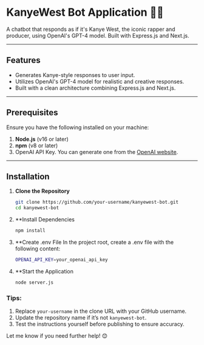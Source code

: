 # KanyeWest Bot Application 🎤🤖

A chatbot that responds as if it's Kanye West, the iconic rapper and producer, using OpenAI's GPT-4 model. Built with Express.js and Next.js.

---

## Features
- Generates Kanye-style responses to user input.
- Utilizes OpenAI's GPT-4 model for realistic and creative responses.
- Built with a clean architecture combining Express.js and Next.js.

---

## Prerequisites
Ensure you have the following installed on your machine:
1. **Node.js** (v16 or later)
2. **npm** (v8 or later)
3. OpenAI API Key. You can generate one from the [OpenAI website](https://platform.openai.com/signup/).

---

## Installation

1. **Clone the Repository**
   ```bash
   git clone https://github.com/your-username/kanyewest-bot.git
   cd kanyewest-bot
2. **Install Dependencies
   ```bash
   npm install

3. **Create .env File In the project root, create a .env file with the following content:
    ```bash
   OPENAI_API_KEY=your_openai_api_key

4. **Start the Application
   ```bash
   node server.js

### Tips:
1. Replace `your-username` in the clone URL with your GitHub username.
2. Update the repository name if it’s not `kanyewest-bot`.
3. Test the instructions yourself before publishing to ensure accuracy.

Let me know if you need further help! 😊


